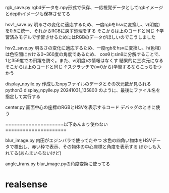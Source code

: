 
rgb_save.py
rgbdデータを.npy形式で保存、一応視覚データとしてrgbイメージとdepthイメージも保存させてる

hsv1_save.py
明るさの変化に適応するため、一度rgbをhsvに変換し、v(明度)を0.5に統一、それからRGBに戻す処理をする
そこからは上のコードと同じ
↑学習済みモデルで学習させるためにはRGBのデータがほしいのでこうしました

hsv2_save.py
明るさの変化に適応するため、一度rgbをhsvに変換し、h(色相)は色空間における0~360度の角度であるため、
cosθとsinθに分解することで、1と359度での飛躍を防ぐ。また、v(明度)の情報はなくす
結果的に三次元になる
そこからは上のコードと同じ
↑スクラッチで(＝0から)学習するならこっちをつかう

display_npyile.py
作成したnpyファイルのデータとその次元数が見られる
    python3 display_npyile.py 20241031_135800
のように、最後にファイル名を指定して実行する

center.py
画面中心の座標のRGBとHSVを表示するコード
デバッグのときに使う

====================以下あんまり使わない=====================

blur_image.py
内田がエジンバラで使ってたやつ
水色の四角い物体をHSVデータで検出し、赤い枠で表示、その物体の中心座標と角度を表示する
ぼかしも入れてる(あんまいらないけど)

angle_trans.py
blur_image.pyの角度変換に使ってる
# realsense
